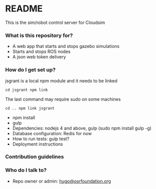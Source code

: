 # README #

This is the sim/robot control server for Cloudsim

### What is this repository for? ###

* A web app that starts and stops gazebo simulations
* Starts and stops ROS nodes
* A json web token delivery

### How do I get set up? ###

jsgrant is a  local npm module and it needs to be linked

`cd jsgrant
npm link`

The last command may require sudo on some machines

`cd ..
npm link jsgrant
`


* npm install
* gulp
* Dependencies: nodejs 4 and above, gulp (sudo npm install gulp -g)
* Database configuration: Redis for now
* How to run tests: gulp test?
* Deployment instructions



### Contribution guidelines ###

### Who do I talk to? ###

* Repo owner or admin: hugo@osrfoundation.org
